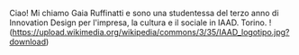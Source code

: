 Ciao! Mi chiamo Gaia Ruffinatti e sono una studentessa del terzo anno di Innovation Design per l'impresa, la cultura e il sociale in IAAD. Torino.
!(https://upload.wikimedia.org/wikipedia/commons/3/35/IAAD_logotipo.jpg?download)
